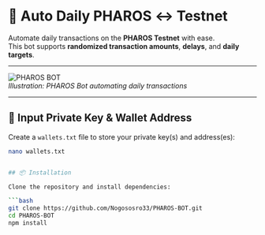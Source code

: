 # 🚀 Auto Daily PHAROS ↔ Testnet

Automate daily transactions on the **PHAROS Testnet** with ease.  
This bot supports **randomized transaction amounts**, **delays**, and **daily targets**.

---

![PHAROS BOT](https://raw.githubusercontent.com/Nogososro33/PHAROS-BOT/main/assets/pharos-banner.png)  
*Illustration: PHAROS Bot automating daily transactions*

---

## 🔑 Input Private Key & Wallet Address

Create a `wallets.txt` file to store your private key(s) and address(es):

```bash
nano wallets.txt


## 📦 Installation

Clone the repository and install dependencies:

```bash
git clone https://github.com/Nogososro33/PHAROS-BOT.git
cd PHAROS-BOT
npm install